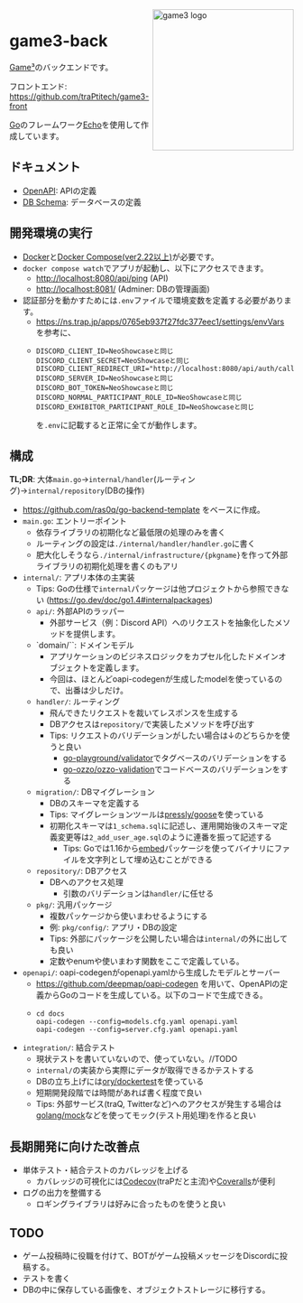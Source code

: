 <img src="https://github.com/traPtitech/game3-front/blob/main/public/favicon.svg" align="right" width="250" alt="game3 logo"/>

# game3-back

[Game³](https://game3.trap.games)のバックエンドです。

フロントエンド: <https://github.com/traPtitech/game3-front>

[Go](https://github.com/golang/go)のフレームワーク[Echo](https://github.com/labstack/echo)を使用して作成しています。

## ドキュメント
- [OpenAPI](https://github.com/traPtitech/game3-back/blob/main/docs/openapi.yaml): APIの定義
- [DB Schema](https://github.com/traPtitech/game3-back/blob/main/docs/db_schema.mmd): データベースの定義

## 開発環境の実行
- [Docker](https://www.docker.com/)と[Docker Compose(ver2.22以上)](https://docs.docker.com/compose/)が必要です。
- `docker compose watch`でアプリが起動し、以下にアクセスできます。
  - <http://localhost:8080/api/ping> (API)
  - <http://localhost:8081/> (Adminer: DBの管理画面)
- 認証部分を動かすためには`.env`ファイルで環境変数を定義する必要があります。
  - <https://ns.trap.jp/apps/0765eb937f27fdc377eec1/settings/envVars> を参考に、
  - ```
    DISCORD_CLIENT_ID=NeoShowcaseと同じ
    DISCORD_CLIENT_SECRET=NeoShowcaseと同じ
    DISCORD_CLIENT_REDIRECT_URI="http://localhost:8080/api/auth/callback"
    DISCORD_SERVER_ID=NeoShowcaseと同じ
    DISCORD_BOT_TOKEN=NeoShowcaseと同じ
    DISCORD_NORMAL_PARTICIPANT_ROLE_ID=NeoShowcaseと同じ
    DISCORD_EXHIBITOR_PARTICIPANT_ROLE_ID=NeoShowcaseと同じ
    ``` 
    を`.env`に記載すると正常に全てが動作します。

## 構成
**TL;DR**: 大体`main.go`→`internal/handler`(ルーティング)→`internal/repository`(DBの操作)
- https://github.com/ras0q/go-backend-template をベースに作成。
- `main.go`: エントリーポイント
  - 依存ライブラリの初期化など最低限の処理のみを書く
  - ルーティングの設定は`./internal/handler/handler.go`に書く
  - 肥大化しそうなら`./internal/infrastructure/{pkgname}`を作って外部ライブラリの初期化処理を書くのもアリ
- `internal/`: アプリ本体の主実装
  - Tips: Goの仕様で`internal`パッケージは他プロジェクトから参照できない (<https://go.dev/doc/go1.4#internalpackages>)
  - `api/`: 外部APIのラッパー
    - 外部サービス（例：Discord API）へのリクエストを抽象化したメソッドを提供します。
  - `domain/``: ドメインモデル
    - アプリケーションのビジネスロジックをカプセル化したドメインオブジェクトを定義します。
    - 今回は、ほとんどoapi-codegenが生成したmodelを使っているので、出番は少しだけ。
  - `handler/`: ルーティング
    - 飛んできたリクエストを裁いてレスポンスを生成する
    - DBアクセスは`repository/`で実装したメソッドを呼び出す
    - Tips: リクエストのバリデーションがしたい場合は↓のどちらかを使うと良い
      - [go-playground/validator](https://github.com/go-playground/validator)でタグベースのバリデーションをする
      - [go-ozzo/ozzo-validation](https://github.com/go-ozzo/ozzo-validation)でコードベースのバリデーションをする
  - `migration/`: DBマイグレーション
    - DBのスキーマを定義する
    - Tips: マイグレーションツールは[pressly/goose](https://github.com/pressly/goose)を使っている
    - 初期化スキーマは`1_schema.sql`に記述し、運用開始後のスキーマ定義変更等は`2_add_user_age.sql`のように連番を振って記述する
      - Tips: Goでは1.16から[embed](https://pkg.go.dev/embed)パッケージを使ってバイナリにファイルを文字列として埋め込むことができる
  - `repository/`: DBアクセス
    - DBへのアクセス処理
      - 引数のバリデーションは`handler/`に任せる
  - `pkg/`: 汎用パッケージ
    - 複数パッケージから使いまわせるようにする
    - 例: `pkg/config/`: アプリ・DBの設定
    - Tips: 外部にパッケージを公開したい場合は`internal/`の外に出しても良い
    - 定数やenumや使いまわす関数をここで定義している。
- `openapi/`: oapi-codegenがopenapi.yamlから生成したモデルとサーバー
  - https://github.com/deepmap/oapi-codegen を用いて、OpenAPIの定義からGoのコードを生成している。以下のコードで生成できる。
  - ```
    cd docs
    oapi-codegen --config=models.cfg.yaml openapi.yaml
    oapi-codegen --config=server.cfg.yaml openapi.yaml
    ```
- `integration/`: 結合テスト
  - 現状テストを書いていないので、使っていない。//TODO
  - `internal/`の実装から実際にデータが取得できるかテストする
  - DBの立ち上げには[ory/dockertest](https://github.com/ory/dockertest)を使っている
  - 短期開発段階では時間があれば書く程度で良い
  - Tips: 外部サービス(traQ, Twitterなど)へのアクセスが発生する場合は[golang/mock](https://github.com/golang/mock)などを使ってモック(テスト用処理)を作ると良い

## 長期開発に向けた改善点
- 単体テスト・結合テストのカバレッジを上げる
  - カバレッジの可視化には[Codecov](https://codecov.io)(traPだと主流)や[Coveralls](https://coveralls.io)が便利
- ログの出力を整備する
  - ロギングライブラリは好みに合ったものを使うと良い

## TODO
- ゲーム投稿時に役職を付けて、BOTがゲーム投稿メッセージをDiscordに投稿する。
- テストを書く
- DBの中に保存している画像を、オブジェクトストレージに移行する。
